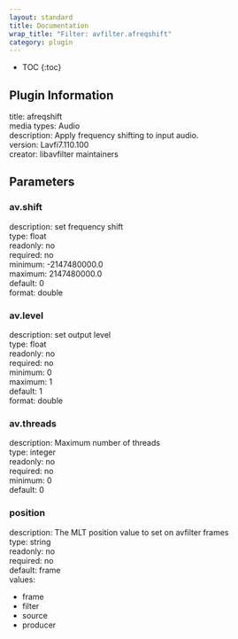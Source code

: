 ```yaml
---
layout: standard
title: Documentation
wrap_title: "Filter: avfilter.afreqshift"
category: plugin
---
```

* TOC
{:toc}

## Plugin Information

title: afreqshift  
media types:
Audio  
description: Apply frequency shifting to input audio.  
version: Lavfi7.110.100  
creator: libavfilter maintainers  

## Parameters

### av.shift

  
description:
set frequency shift  
type: float  
readonly: no  
required: no  
minimum: -2147480000.0  
maximum: 2147480000.0  
default: 0  
format: double  

### av.level

  
description:
set output level  
type: float  
readonly: no  
required: no  
minimum: 0  
maximum: 1  
default: 1  
format: double  

### av.threads

  
description:
Maximum number of threads  
type: integer  
readonly: no  
required: no  
minimum: 0  
default: 0  

### position

  
description:
The MLT position value to set on avfilter frames  
type: string  
readonly: no  
required: no  
default: frame  
values:  

* frame
* filter
* source
* producer

